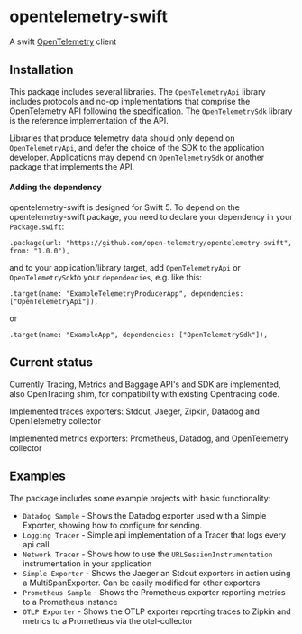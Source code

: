 # opentelemetry-swift

A swift [OpenTelemetry](https://opentelemetry.io/) client

## Installation

This package includes several libraries. The `OpenTelemetryApi` library includes protocols and no-op implementations that comprise the OpenTelemetry API following the [specification](https://github.com/open-telemetry/opentelemetry-specification). The `OpenTelemetrySdk` library is the reference implementation of the API.

Libraries that produce telemetry data should only depend on `OpenTelemetryApi`, and defer the choice of the SDK to the application developer. Applications may depend on `OpenTelemetrySdk` or another package that implements the API.

#### Adding the dependency

opentelemetry-swift is designed for Swift 5. To depend on the opentelemetry-swift package, you need to declare your dependency in your `Package.swift`:

```
.package(url: "https://github.com/open-telemetry/opentelemetry-swift", from: "1.0.0"),
```

and to your application/library target, add `OpenTelemetryApi` or `OpenTelemetrySdk`to your `dependencies`, e.g. like this:

```
.target(name: "ExampleTelemetryProducerApp", dependencies: ["OpenTelemetryApi"]),
```

or

```
.target(name: "ExampleApp", dependencies: ["OpenTelemetrySdk"]),
```

## Current status

Currently Tracing, Metrics and Baggage API's and SDK are implemented, also OpenTracing shim, for compatibility with existing Opentracing code.

Implemented traces exporters: Stdout, Jaeger, Zipkin, Datadog and OpenTelemetry collector

Implemented metrics exporters: Prometheus, Datadog, and OpenTelemetry collector

## Examples

The package includes some example projects with basic functionality:

- `Datadog Sample` - Shows the Datadog exporter used with a Simple Exporter, showing how to configure for sending.
- `Logging Tracer` - Simple api implementation of a Tracer that logs every api call
- `Network Tracer` - Shows how to use the `URLSessionInstrumentation` instrumentation in your application
- `Simple Exporter` - Shows the Jaeger an Stdout exporters in action using a MultiSpanExporter. Can be easily modified for other exporters
- `Prometheus Sample` - Shows the Prometheus exporter reporting metrics to a Prometheus instance
- `OTLP Exporter` - Shows the OTLP exporter reporting traces to Zipkin and metrics to a Prometheus via the otel-collector
